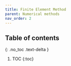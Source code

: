 ```yaml
---
title: Finite Element Method
parent: Numerical methods
nav_order: 2
---
```


## Table of contents
{: .no_toc .text-delta }

1. TOC
{:toc}